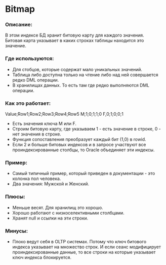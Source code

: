 # Bitmap

### Описание: 	
В этом индексе БД хранит битовую карту для каждого значения. Битовая карта указывает в каких строках таблицы находится это значение.

### Где используются:
  - Для стобцов, которые содержат мало уникальных значений.
  - Таблица либо доступна только на чтение либо над ней совершается редко DML операции.
  - В хранилищах данных. То есть там где редко выполняются DML операции.

### Как это работает:
Value;Row1;Row2;Row3;Row4;Row5
M;1;0;1;1;0
F,0;1;0;0;1
  
  - Есть значения ключа M или F. 
  - Строим битовую карту, где указываем 1 - есть значение в строке, 0 - нет значения в строке.
  - Функция сопоставления преобразует каждый бит (1,0) в rowid.
  - Если 2 и больше битовых индексов и в запросе участвуют все проиндексированные столбцы, то Oracle объединяет эти индексы.

### Пример: 
  - Самый типичный пример, который приведен в документации - это колонка пол человека.
  - Два значения: Мужской и Женский.

### Плюсы: 
  - Меньше весят. Для хранилищ это хорошо.
  - Хорошо работают с низкоселективными столбцами.
  - Хранят null и ссылки на эти строки.
 
### Минусы: 
  - Плохо ведут себя в OLTP системах. Потому что ключ битового индекса указывает на множество строк. И если сеанс модифицирует проиндексированные данные, то все строки на которые указывает ключ индекса блокируется.
